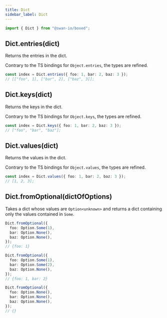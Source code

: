 ```yaml
---
title: Dict
sidebar_label: Dict
---
```


```ts
import { Dict } from "@swan-io/boxed";
```

## Dict.entries(dict)

Returns the entries in the dict.

Contrary to the TS bindings for `Object.entries`, the types are refined.

```ts title="Examples"
const index = Dict.entries({ foo: 1, bar: 2, baz: 3 });
// [["foo", 1], ["bar", 2], ["baz", 3]];
```

## Dict.keys(dict)

Returns the keys in the dict.

Contrary to the TS bindings for `Object.keys`, the types are refined.

```ts title="Examples"
const index = Dict.keys({ foo: 1, bar: 2, baz: 3 });
// ["foo", "bar", "baz"];
```

## Dict.values(dict)

Returns the values in the dict.

Contrary to the TS bindings for `Object.values`, the types are refined.

```ts title="Examples"
const index = Dict.values({ foo: 1, bar: 2, baz: 3 });
// [1, 2, 3];
```

## Dict.fromOptional(dictOfOptions)

Takes a dict whose values are `Option<unknown>` and returns a dict containing only the values contained in `Some`.

```ts title="Examples"
Dict.fromOptional({
  foo: Option.Some(1),
  bar: Option.None(),
  baz: Option.None(),
});
// {foo: 1}

Dict.fromOptional({
  foo: Option.Some(1),
  bar: Option.Some(2),
  baz: Option.None(),
});
// {foo: 1, bar: 2}

Dict.fromOptional({
  foo: Option.None(),
  bar: Option.None(),
  baz: Option.None(),
});
// {}
```
